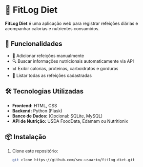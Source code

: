 # 🍏 FitLog Diet

**FitLog Diet** é uma aplicação web para registrar refeições diárias e acompanhar calorias e nutrientes consumidos. 

## 🚀 Funcionalidades
- 📌 Adicionar refeições manualmente
- 🔍 Buscar informações nutricionais automaticamente via API
- 📊 Exibir calorias, proteínas, carboidratos e gorduras
- 📝 Listar todas as refeições cadastradas

## 🛠️ Tecnologias Utilizadas
- **Frontend:** HTML, CSS  
- **Backend:** Python (Flask)  
- **Banco de Dados:** (Opcional: SQLite, MySQL)  
- **API de Nutrição:** USDA FoodData, Edamam ou Nutritionix  

## 📦 Instalação
1. Clone este repositório:  
   ```bash
   git clone https://github.com/seu-usuario/fitlog-diet.git
